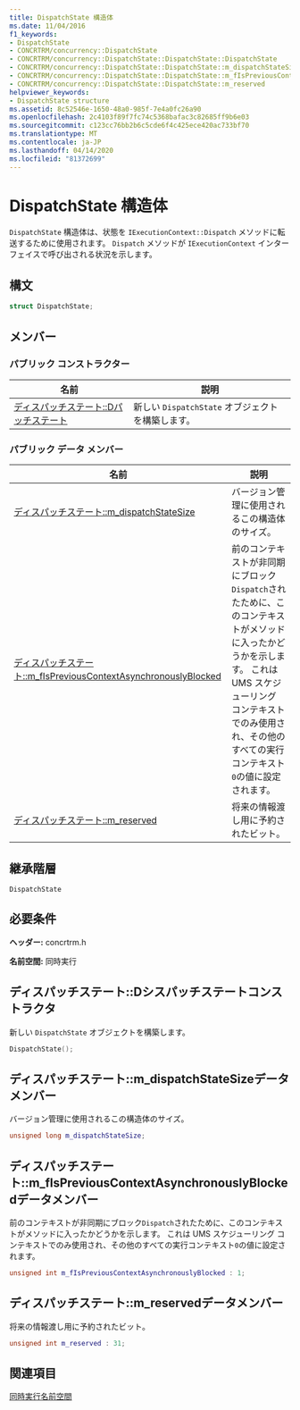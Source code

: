 ```yaml
---
title: DispatchState 構造体
ms.date: 11/04/2016
f1_keywords:
- DispatchState
- CONCRTRM/concurrency::DispatchState
- CONCRTRM/concurrency::DispatchState::DispatchState::DispatchState
- CONCRTRM/concurrency::DispatchState::DispatchState::m_dispatchStateSize
- CONCRTRM/concurrency::DispatchState::DispatchState::m_fIsPreviousContextAsynchronouslyBlocked
- CONCRTRM/concurrency::DispatchState::DispatchState::m_reserved
helpviewer_keywords:
- DispatchState structure
ms.assetid: 8c52546e-1650-48a0-985f-7e4a0fc26a90
ms.openlocfilehash: 2c4103f89f7fc74c5368bafac3c82685ff9b6e03
ms.sourcegitcommit: c123cc76bb2b6c5cde6f4c425ece420ac733bf70
ms.translationtype: MT
ms.contentlocale: ja-JP
ms.lasthandoff: 04/14/2020
ms.locfileid: "81372699"
---
```

# <a name="dispatchstate-structure"></a>DispatchState 構造体

`DispatchState` 構造体は、状態を `IExecutionContext::Dispatch` メソッドに転送するために使用されます。 `Dispatch` メソッドが `IExecutionContext` インターフェイスで呼び出される状況を示します。

## <a name="syntax"></a>構文

```cpp
struct DispatchState;
```

## <a name="members"></a>メンバー

### <a name="public-constructors"></a>パブリック コンストラクター

|名前|説明|
|----------|-----------------|
|[ディスパッチステート::Dパッチステート](#ctor)|新しい `DispatchState` オブジェクトを構築します。|

### <a name="public-data-members"></a>パブリック データ メンバー

|名前|説明|
|----------|-----------------|
|[ディスパッチステート::m_dispatchStateSize](#m_dispatchstatesize)|バージョン管理に使用されるこの構造体のサイズ。|
|[ディスパッチステート::m_fIsPreviousContextAsynchronouslyBlocked](#m_fispreviouscontextasynchronouslyblocked)|前のコンテキストが非同期にブロック`Dispatch`されたために、このコンテキストがメソッドに入ったかどうかを示します。 これは UMS スケジューリング コンテキストでのみ使用され、その他のすべての実行コンテキスト`0`の値に設定されます。|
|[ディスパッチステート::m_reserved](#m_reserved)|将来の情報渡し用に予約されたビット。|

## <a name="inheritance-hierarchy"></a>継承階層

`DispatchState`

## <a name="requirements"></a>必要条件

**ヘッダー:** concrtrm.h

**名前空間:** 同時実行

## <a name="dispatchstatedispatchstate-constructor"></a><a name="ctor"></a>ディスパッチステート::Dシスパッチステートコンストラクタ

新しい `DispatchState` オブジェクトを構築します。

```cpp
DispatchState();
```

## <a name="dispatchstatem_dispatchstatesize-data-member"></a><a name="m_dispatchstatesize"></a>ディスパッチステート::m_dispatchStateSizeデータメンバー

バージョン管理に使用されるこの構造体のサイズ。

```cpp
unsigned long m_dispatchStateSize;
```

## <a name="dispatchstatem_fispreviouscontextasynchronouslyblocked-data-member"></a><a name="m_fispreviouscontextasynchronouslyblocked"></a>ディスパッチステート::m_fIsPreviousContextAsynchronouslyBlockedデータメンバー

前のコンテキストが非同期にブロック`Dispatch`されたために、このコンテキストがメソッドに入ったかどうかを示します。 これは UMS スケジューリング コンテキストでのみ使用され、その他のすべての実行コンテキスト`0`の値に設定されます。

```cpp
unsigned int m_fIsPreviousContextAsynchronouslyBlocked : 1;
```

## <a name="dispatchstatem_reserved-data-member"></a><a name="m_reserved"></a>ディスパッチステート::m_reservedデータメンバー

将来の情報渡し用に予約されたビット。

```cpp
unsigned int m_reserved : 31;
```

## <a name="see-also"></a>関連項目

[同時実行名前空間](concurrency-namespace.md)

